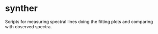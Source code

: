 # synther
Scripts for measuring spectral lines doing the fitting plots and comparing with observed spectra.
